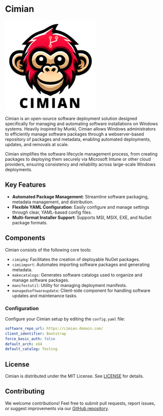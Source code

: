 # Cimian

<img src="cimian.png" alt="Cimian" width="300">

Cimian is an open-source software deployment solution designed specifically for managing and automating software installations on Windows systems. Heavily inspired by Munki, Cimian allows Windows administrators to efficiently manage software packages through a webserver-based repository of packages and metadata, enabling automated deployments, updates, and removals at scale.

Cimian simplifies the software lifecycle management process, from creating packages to deploying them securely via Microsoft Intune or other cloud providers, ensuring consistency and reliability across large-scale Windows deployments.

## Key Features

- **Automated Package Management**: Streamline software packaging, metadata management, and distribution.
- **Flexible YAML Configuration**: Easily configure and manage settings through clear, YAML-based config files.
- **Multi-format Installer Support**: Supports MSI, MSIX, EXE, and NuGet package formats.

## Components

Cimian consists of the following core tools:

* `cimipkg`: Facilitates the creation of deployable NuGet packages.
* `cimiimport`: Automates importing software packages and generating metadata.
* `makecatalogs`: Generates software catalogs used to organize and manage software packages.
* `manifestutil`: Utility for managing deployment manifests.
* `managedsoftwareupdate`: Client-side component for handling software updates and maintenance tasks.


### Configuration

Configure your Cimian setup by editing the `config.yaml` file:

```yaml
software_repo_url: https://cimian.domain.com/
client_identifier: Bootstrap
force_basic_auth: false
default_arch: x64
default_catalog: Testing
```

## License

Cimian is distributed under the MIT License. See [LICENSE](LICENSE) for details.

## Contributing

We welcome contributions! Feel free to submit pull requests, report issues, or suggest improvements via our [GitHub repository](https://github.com/windowsadmins/cimian).

